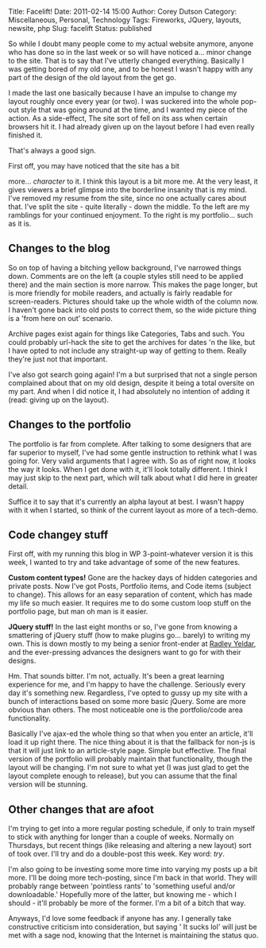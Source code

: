 Title: Facelift!
Date: 2011-02-14 15:00
Author: Corey Dutson
Category: Miscellaneous, Personal, Technology
Tags: Fireworks, JQuery, layouts, newsite, php
Slug: facelift
Status: published

So while I doubt many people come to my actual website anymore, anyone
who has done so in the last week or so will have noticed a... minor
change to the site. That is to say that I've utterly changed everything.
Basically I was getting bored of my old one, and to be honest I wasn't
happy with any part of the design of the old layout from the get go.

I made the last one basically because I have an impulse to change my
layout roughly once every year (or two). I was suckered into the whole
pop-out style that was going around at the time, and I wanted my piece
of the action. As a side-effect, The site sort of fell on its ass when
certain browsers hit it. I had already given up on the layout before I
had even really finished it.

That's always a good sign.

<!--more-->First off, you may have noticed that the site has a bit
more... *character* to it. I think this layout is a bit more me. At the
very least, it gives viewers a brief glimpse into the borderline
insanity that is my mind. I've removed my resume from the site, since no
one actually cares about that. I've split the site - quite literally -
down the middle. To the left are my ramblings for your continued
enjoyment. To the right is my portfolio... such as it is.

Changes to the blog
-------------------

So on top of having a bitching yellow background, I've narrowed things
down. Comments are on the left (a couple styles still need to be applied
there) and the main section is more narrow. This makes the page longer,
but is more friendly for mobile readers, and actually is fairly readable
for screen-readers. Pictures should take up the whole width of the
column now. I haven't gone back into old posts to correct them, so the
wide picture thing is a 'from here on out' scenario.

Archive pages exist again for things like Categories, Tabs and such. You
could probably url-hack the site to get the archives for dates 'n the
like, but I have opted to not include any straight-up way of getting to
them. Really they're just not that important.

I've also got search going again! I'm a but surprised that not a single
person complained about that on my old design, despite it being a total
oversite on my part. And when I did notice it, I had absolutely no
intention of adding it (read: giving up on the layout).

Changes to the portfolio
------------------------

The portfolio is far from complete. After talking to some designers that
are far superior to myself, I've had some gentle instruction to rethink
what I was going for. Very valid arguments that I agree with. So as of
right now, it looks the way it looks. When I get done with it, it'll
look totally different. I think I may just skip to the next part, which
will talk about what I did here in greater detail.

Suffice it to say that it's currently an alpha layout at best. I wasn't
happy with it when I started, so think of the current layout as more of
a tech-demo.

Code changey stuff
------------------

First off, with my running this blog in WP 3-point-whatever version it
is this week, I wanted to try and take advantage of some of the new
features.

**Custom content types!** Gone are the hackey days of hidden categories
and private posts. Now I've got Posts, Portfolio items, and Code items
(subject to change). This allows for an easy separation of content,
which has made my life so much easier. It requires me to do some custom
loop stuff on the portfolio page, but man oh man is it easier.

**JQuery stuff!** In the last eight months or so, I've gone from knowing
a smattering of jQuery stuff (how to make plugins go... barely) to
writing my own. This is down mostly to my being a senior front-ender at
[Radley Yeldar](http://ry.com "Radley Yeldar"), and the ever-pressing
advances the designers want to go for with their designs.

Hm. That sounds bitter. I'm not, actually. It's been a great learning
experience for me, and I'm happy to have the challenge. Seriously every
day it's something new. Regardless, I've opted to gussy up my site with
a bunch of interactions based on some more basic jQuery. Some are more
obvious than others. The most noticeable one is the portfolio/code area
functionality.

Basically I've ajax-ed the whole thing so that when you enter an
article, it'll load it up right there. The nice thing about it is that
the fallback for non-js is that it will just link to an article-style
page. Simple but effective. The final version of the portfolio will
probably maintain that functionality, though the layout will be
changing. I'm not sure to what yet (I was just glad to get the layout
complete enough to release), but you can assume that the final version
will be stunning.

Other changes that are afoot
----------------------------

I'm trying to get into a more regular posting schedule, if only to train
myself to stick with anything for longer than a couple of weeks.
Normally on Thursdays, but recent things (like releasing and altering a
new layout) sort of took over. I'll try and do a double-post this week.
Key word: *try*.

I'm also going to be investing some more time into varying my posts up a
bit more. I'll be doing more tech-posting, since I'm back in that world.
They will probably range between 'pointless rants' to 'something useful
and/or downloadable.' Hopefully more of the latter, but knowing me -
which I should - it'll probably be more of the former. I'm a bit of a
bitch that way.

Anyways, I'd love some feedback if anyone has any. I generally take
constructive criticism into consideration, but saying ' It sucks lol'
will just be met with a sage nod, knowing that the Internet is
maintaining the status quo.
